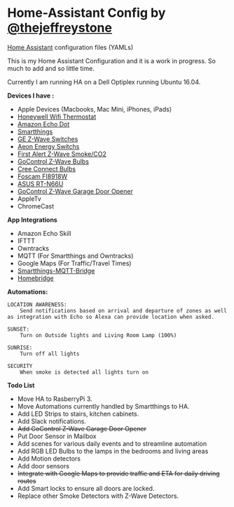 # Home-Assistant Config by [@thejeffreystone](http://www.twitter.com/thejeffreystone)
[Home Assistant](https://home-assistant.io/) configuration files (YAMLs)

This is my Home Assistant Configuration and it is a work in progress. So much to add and so little time.

Currently I am running HA on a Dell Optiplex running Ubuntu 16.04.

**Devices I have :**
* Apple Devices (Macbooks, Mac Mini, iPhones, iPads)
* [Honeywell Wifi Thermostat](http://a.co/cqvrljP)
* [Amazon Echo Dot](http://a.co/7VYHqvw)
* [Smartthings](http://a.co/2xWyXF5)
* [GE Z-Wave Switches](http://a.co/3OUpcMf)
* [Aeon Energy Switchs](http://a.co/7aKBkst)
* [First Alert Z-Wave Smoke/CO2](http://a.co/iTuEjU8)
* [GoControl Z-Wave Bulbs](http://a.co/ajfXdIS)
* [Cree Connect Bulbs](http://a.co/91ddysL)
* [Foscam FI8918W](http://a.co/cExSWZ7)
* [ASUS RT-N66U](http://a.co/cCDuNkI)
* [GoControl Z-Wave Garage Door Opener](http://a.co/iw3H4zQ)
* AppleTv
* ChromeCast

**App Integrations**
* Amazon Echo Skill
* IFTTT
* Owntracks
* MQTT (For Smartthings and Owntracks)
* Google Maps (For Traffic/Travel Times)
* [Smartthings-MQTT-Bridge](https://github.com/stjohnjohnson/smartthings-mqtt-bridge)
* [Homebridge](https://github.com/nfarina/homebridge)

**Automations:**
```
LOCATION AWARENESS:
    Send notifications based on arrival and departure of zones as well as integration with Echo so Alexa can provide location when asked.

SUNSET:
    Turn on Outside lights and Living Room Lamp (100%)

SUNRISE:
    Turn off all lights

SECURITY
    When smoke is detected all lights turn on

```

**Todo List**

* Move HA to RasberryPi 3.
* Move Automations currently handled by Smartthings to HA.
* Add LED Strips to stairs, kitchen cabinets.
* Add Slack notifications.
* ~~Add GoControl Z-Wave Garage Door Opener~~
* Put Door Sensor in Mailbox
* Add scenes for various daily events and to streamline automation
* Add RGB LED Bulbs to the lamps in the bedrooms and living areas
* Add Motion detectors
* Add door sensors
* ~~Integrate with Google Maps to provide traffic and ETA for daily driving routes~~
* Add Smart locks to ensure all doors are locked.
* Replace other Smoke Detectors with Z-Wave Detectors.

